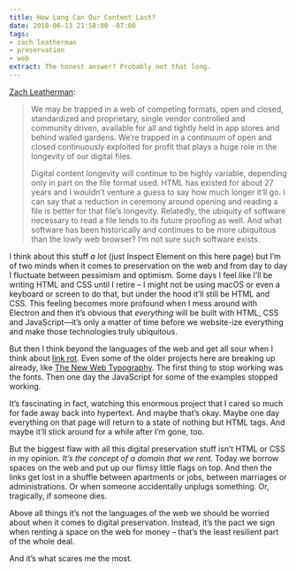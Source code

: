 ```yaml
---
title: How Long Can Our Content Last?
date: 2018-06-13 21:58:00 -07:00
tags:
- zach leatherman
- preservation
- web
extract: The honest answer? Probably not that long.
---
```


[Zach Leatherman](https://www.zachleat.com/web/digital-longevity/):

> We may be trapped in a web of competing formats, open and closed, standardized and proprietary, single vendor controlled and community driven, available for all and tightly held in app stores and behind walled gardens. We’re trapped in a continuum of open and closed continuously exploited for profit that plays a huge role in the longevity of our digital files.
> 
> Digital content longevity will continue to be highly variable, depending only in part on the file format used. HTML has existed for about 27 years and I wouldn’t venture a guess to say how much longer it’ll go. I can say that a reduction in ceremony around opening and reading a file is better for that file’s longevity. Relatedly, the ubiquity of software necessary to read a file lends to its future proofing as well. And what software has been historically and continues to be more ubiquitous than the lowly web browser? I’m not sure such software exists.

I think about this stuff _a lot_ (just Inspect Element on this here page) but I’m of two minds when it comes to preservation on the web and from day to day I fluctuate between pessimism and optimism. Some days I feel like I’ll be writing HTML and CSS until I retire – I might not be using macOS or even a keyboard or screen to do that, but under the hood it’ll still be HTML and CSS. This feeling becomes more profound when I mess around with Electron and then it’s obvious that _everything_ will be built with HTML, CSS and JavaScript—it’s only a matter of time before we website-ize everything and make those technologies truly ubiquitous. 

But then I think beyond the languages of the web and get all sour when I think about [link rot](https://www.tbray.org/ongoing/When/201x/2015/05/25/URI-decay). Even some of the older projects here are breaking up already, like [The New Web Typography](https://robinrendle.com/essays/new-web-typography/). The first thing to stop working was the fonts. Then one day the JavaScript for some of the examples stopped working. 

It’s fascinating in fact, watching this enormous project that I cared so much for fade away back into hypertext. And maybe that’s okay. Maybe one day everything on that page will return to a state of nothing but HTML tags. And maybe it’ll stick around for a while after I’m gone, too.

But the biggest flaw with all this digital preservation stuff isn’t HTML or CSS in my opinion. _It’s the concept of a domain that we rent._ Today we borrow spaces on the web and put up our flimsy little flags on top. And then the links get lost in a shuffle between apartments or jobs, between marriages or administrations. Or when someone accidentally unplugs something. Or, tragically, if someone dies. 

Above all things it’s not the languages of the web we should be worried about when it comes to digital preservation. Instead, it’s the pact we sign when renting a space on the web for money – that’s the least resilient part of the whole deal. 

And it’s what scares me the most.